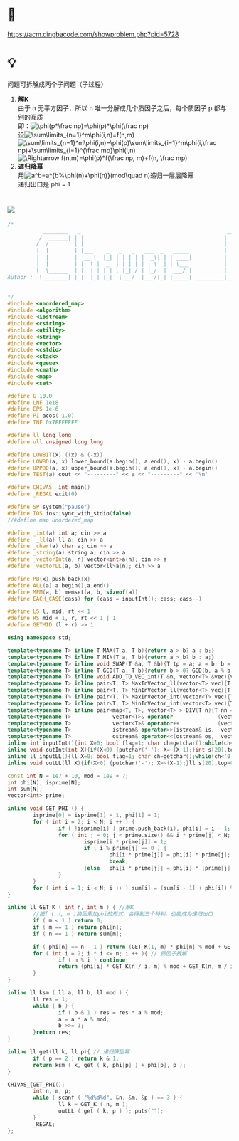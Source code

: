 # 🔗
https://acm.dingbacode.com/showproblem.php?pid=5728

# 💡
问题可拆解成两个子问题（子过程）  
<ol>
  <li>
    <b>解K</b><br>
    由于 n 无平方因子，所以 n 唯一分解成几个质因子之后，每个质因子 p 都与别的互质<br>
    即：<img src="https://latex.codecogs.com/svg.image?\phi(p*\frac&space;np)=\phi(p)*\phi(\frac&space;np)" title="\phi(p*\frac np)=\phi(p)*\phi(\frac np)" /><br>
    设<img src="https://latex.codecogs.com/svg.image?\sum\limits_{n=1}^m\phi(i,n)=f(n,m)" title="\sum\limits_{n=1}^m\phi(i,n)=f(n,m)" /><br>
    <img src="https://latex.codecogs.com/svg.image?\sum\limits_{n=1}^m\phi(i,n)=\phi(p)\sum\limits_{i=1}^m\phi(i,\frac&space;np)&plus;\sum\limits_{i=1}^{\frac&space;mp}\phi(i,n)" title="\sum\limits_{n=1}^m\phi(i,n)=\phi(p)\sum\limits_{i=1}^m\phi(i,\frac np)+\sum\limits_{i=1}^{\frac mp}\phi(i,n)" /><img src="https://latex.codecogs.com/svg.image?\Rightarrow&space;f(n,m)=\phi(p)*f(\frac&space;np,&space;m)&plus;f(n,&space;\frac&space;mp)" title="\Rightarrow f(n,m)=\phi(p)*f(\frac np, m)+f(n, \frac mp)" /><br>
  </li>
  <li>
    <b>递归降幂</b><br>
    用<img src="https://latex.codecogs.com/svg.image?a^b=a^{b%\phi(n)&plus;\phi(n)}(mod\quad&space;n)" title="a^b=a^{b%\phi(n)+\phi(n)}(mod\quad n)" />递归一层层降幂<br>
    递归出口是 phi = 1 <br>
  </li>
</ol>

# <img src="https://img-blog.csdnimg.cn/20210713144601841.png" >
```cpp
/*
           ________   _                                              ________                              _
          /  ______| | |                                            |   __   |                            | |
         /  /        | |                                            |  |__|  |                            | |
         |  |        | |___    _   _   _   ___  _   _____           |     ___|   ______   _____   ___  _  | |
         |  |        |  __ \  |_| | | | | |  _\| | | ____|          |  |\  \    |  __  | |  _  | |  _\| | | |
         |  |        | |  \ |  _  | | | | | | \  | | \___           |  | \  \   | |_/ _| | |_| | | | \  | | |
         \  \______  | |  | | | | \ |_| / | |_/  |  ___/ |          |  |  \  \  |    /_   \__  | | |_/  | | |
Author :  \________| |_|  |_| |_|  \___/  |___/|_| |_____| _________|__|   \__\ |______|     | | |___/|_| |_|
                                                                                         ____| |
                                                                                         \_____/
*/
#include <unordered_map>
#include <algorithm>
#include <iostream>
#include <cstring>
#include <utility>
#include <string>
#include <vector>
#include <cstdio>
#include <stack>
#include <queue>
#include <cmath>
#include <map>
#include <set>

#define G 10.0
#define LNF 1e18
#define EPS 1e-6
#define PI acos(-1.0)
#define INF 0x7FFFFFFF

#define ll long long
#define ull unsigned long long

#define LOWBIT(x) ((x) & (-x))
#define LOWBD(a, x) lower_bound(a.begin(), a.end(), x) - a.begin()
#define UPPBD(a, x) upper_bound(a.begin(), a.end(), x) - a.begin()
#define TEST(a) cout << "---------" << a << "---------" << '\n'

#define CHIVAS_ int main()
#define _REGAL exit(0)

#define SP system("pause")
#define IOS ios::sync_with_stdio(false)
//#define map unordered_map

#define _int(a) int a; cin >> a
#define  _ll(a) ll a; cin >> a
#define _char(a) char a; cin >> a
#define _string(a) string a; cin >> a
#define _vectorInt(a, n) vector<int>a(n); cin >> a
#define _vectorLL(a, b) vector<ll>a(n); cin >> a

#define PB(x) push_back(x)
#define ALL(a) a.begin(),a.end()
#define MEM(a, b) memset(a, b, sizeof(a))
#define EACH_CASE(cass) for (cass = inputInt(); cass; cass--)

#define LS l, mid, rt << 1
#define RS mid + 1, r, rt << 1 | 1
#define GETMID (l + r) >> 1

using namespace std;

template<typename T> inline T MAX(T a, T b){return a > b? a : b;}
template<typename T> inline T MIN(T a, T b){return a > b? b : a;}
template<typename T> inline void SWAP(T &a, T &b){T tp = a; a = b; b = tp;}
template<typename T> inline T GCD(T a, T b){return b > 0? GCD(b, a % b) : a;}
template<typename T> inline void ADD_TO_VEC_int(T &n, vector<T> &vec){vec.clear(); cin >> n; for(int i = 0; i < n; i ++){T x; cin >> x, vec.PB(x);}}
template<typename T> inline pair<T, T> MaxInVector_ll(vector<T> vec){T MaxVal = -LNF, MaxId = 0;for(int i = 0; i < (int)vec.size(); i ++) if(MaxVal < vec[i]) MaxVal = vec[i], MaxId = i; return {MaxVal, MaxId};}
template<typename T> inline pair<T, T> MinInVector_ll(vector<T> vec){T MinVal = LNF, MinId = 0;for(int i = 0; i < (int)vec.size(); i ++) if(MinVal > vec[i]) MinVal = vec[i], MinId = i; return {MinVal, MinId};}
template<typename T> inline pair<T, T> MaxInVector_int(vector<T> vec){T MaxVal = -INF, MaxId = 0;for(int i = 0; i < (int)vec.size(); i ++) if(MaxVal < vec[i]) MaxVal = vec[i], MaxId = i; return {MaxVal, MaxId};}
template<typename T> inline pair<T, T> MinInVector_int(vector<T> vec){T MinVal = INF, MinId = 0;for(int i = 0; i < (int)vec.size(); i ++) if(MinVal > vec[i]) MinVal = vec[i], MinId = i; return {MinVal, MinId};}
template<typename T> inline pair<map<T, T>, vector<T> > DIV(T n){T nn = n;map<T, T> cnt;vector<T> div;for(ll i = 2; i * i <= nn; i ++){while(n % i == 0){if(!cnt[i]) div.push_back(i);cnt[i] ++;n /= i;}}if(n != 1){if(!cnt[n]) div.push_back(n);cnt[n] ++;n /= n;}return {cnt, div};}
template<typename T>             vector<T>& operator--            (vector<T> &v){for (auto& i : v) --i;            return  v;}
template<typename T>             vector<T>& operator++            (vector<T> &v){for (auto& i : v) ++i;            return  v;}
template<typename T>             istream& operator>>(istream& is,  vector<T> &v){for (auto& i : v) is >> i;        return is;}
template<typename T>             ostream& operator<<(ostream& os,  vector<T>  v){for (auto& i : v) os << i << ' '; return os;}
inline int inputInt(){int X=0; bool flag=1; char ch=getchar();while(ch<'0'||ch>'9') {if(ch=='-') flag=0; ch=getchar();}while(ch>='0'&&ch<='9') {X=(X<<1)+(X<<3)+ch-'0'; ch=getchar();}if(flag) return X;return ~(X-1);}
inline void outInt(int X){if(X<0) {putchar('-'); X=~(X-1);}int s[20],top=0;while(X) {s[++top]=X%10; X/=10;}if(!top) s[++top]=0;while(top) putchar(s[top--]+'0');}
inline ll inputLL(){ll X=0; bool flag=1; char ch=getchar();while(ch<'0'||ch>'9') {if(ch=='-') flag=0; ch=getchar();}while(ch>='0'&&ch<='9') {X=(X<<1)+(X<<3)+ch-'0'; ch=getchar();}if(flag) return X;return ~(X-1); }
inline void outLL(ll X){if(X<0) {putchar('-'); X=~(X-1);}ll s[20],top=0;while(X) {s[++top]=X%10; X/=10;}if(!top) s[++top]=0;while(top) putchar(s[top--]+'0');}

const int N = 1e7 + 10, mod = 1e9 + 7;
int phi[N], isprime[N];
int sum[N];
vector<int> prime;

inline void GET_PHI () {
        isprime[0] = isprime[1] = 1, phi[1] = 1;
        for ( int i = 2; i < N; i ++ ) {
                if ( !isprime[i] ) prime.push_back(i), phi[i] = i - 1;
                for ( int j = 0; j < prime.size() && i * prime[j] < N; j ++ ) {
                        isprime[i * prime[j]] = 1;
                        if ( i % prime[j] == 0 ) {
                                phi[i * prime[j]] = phi[i] * prime[j];
                                break;
                        }else   phi[i * prime[j]] = phi[i] * (prime[j] - 1);
                }
        }
        for ( int i = 1; i < N; i ++ ) sum[i] = (sum[i - 1] + phi[i]) % mod;
}

inline ll GET_K ( int n, int m ) { //解K
        //把f ( n, m )换回累加phi的形式，会得到三个特判，也能成为递归出口
        if ( m < 1 ) return 0;
        if ( m == 1 ) return phi[n];
        if ( n == 1 ) return sum[m];

        if ( phi[n] == n - 1 ) return (GET_K(1, m) * phi[n] % mod + GET_K(n, m / n)) % mod; // 质数，没必要查因子了
        for ( int i = 2; i * i <= n; i ++ ){ // 质因子拆解
                if ( n % i ) continue;
                return (phi[i] * GET_K(n / i, m) % mod + GET_K(n, m / i)) % mod;
        }
}

inline ll ksm ( ll a, ll b, ll mod ) {
        ll res = 1;
        while ( b ) {
                if ( b & 1 ) res = res * a % mod;
                a = a * a % mod;
                b >>= 1;
        }return res;
}

inline ll get(ll k, ll p){ // 递归降层幂
        if ( p == 2 ) return k & 1;
        return ksm ( k, get ( k, phi[p] ) + phi[p], p );
}

CHIVAS_{GET_PHI();
        int n, m, p;
        while ( scanf ( "%d%d%d", &n, &m, &p ) == 3 ) {
                ll k = GET_K ( n, m );
                outLL ( get ( k, p ) ); puts("");
        }
        _REGAL;
};



```
